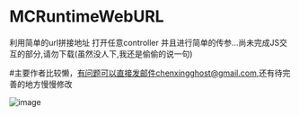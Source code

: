 # MCRuntimeWebURL 

利用简单的url拼接地址 打开任意controller 并且进行简单的传参...尚未完成JS交互的部分,请勿下载(虽然没人下,我还是偷偷的说一句)


#主要作者比较懒，有问题可以直接发邮件chenxingghost@gmail.com,还有待完善的地方慢慢修改


![image]()
